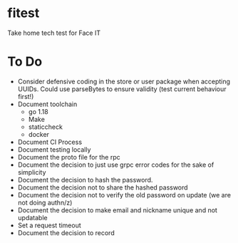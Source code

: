 # fitest
Take home tech test for Face IT

# To Do

* Consider defensive coding in the store or user package when accepting UUIDs. Could use parseBytes to ensure validity (test current behaviour first!)
* Document toolchain
    * go 1.18
    * Make
    * staticcheck
    * docker
* Document CI Process
* Document testing locally
* Document the proto file for the rpc
* Document the decision to just use grpc error codes for the sake of simplicity
* Document the decision to hash the password. 
* Document the decision not to share the hashed password
* Document the decision not to verify the old password on update (we are not doing authn/z)
* Document the decision to make email and nickname unique and not updatable
* Set a request timeout
* Document the decision to record